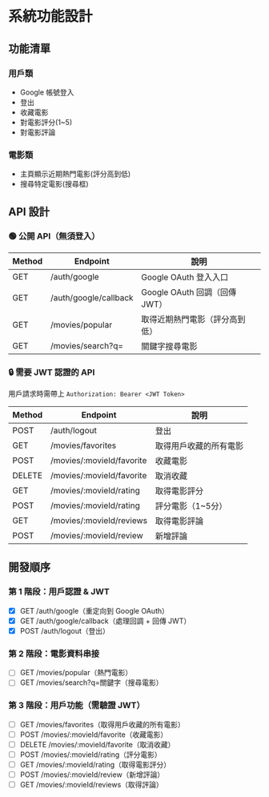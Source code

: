 # 系統功能設計

## 功能清單

### 用戶類
- Google 帳號登入
- 登出
- 收藏電影
- 對電影評分(1~5)
- 對電影評論

### 電影類
- 主頁顯示近期熱門電影(評分高到低)
- 搜尋特定電影(搜尋框)

## API 設計

### 🟢 公開 API（無須登入）

| Method | Endpoint | 說明 |
|--------|----------|------|
| GET | /auth/google | Google OAuth 登入入口 |
| GET | /auth/google/callback | Google OAuth 回調（回傳 JWT） |
| GET | /movies/popular | 取得近期熱門電影（評分高到低） |
| GET | /movies/search?q= | 關鍵字搜尋電影 |

### 🔒 需要 JWT 認證的 API
用戶請求時需帶上 `Authorization: Bearer <JWT Token>`

| Method | Endpoint | 說明 |
|--------|----------|------|
| POST | /auth/logout | 登出 |
| GET | /movies/favorites | 取得用戶收藏的所有電影 |
| POST | /movies/:movieId/favorite | 收藏電影 |
| DELETE | /movies/:movieId/favorite | 取消收藏 |
| GET | /movies/:movieId/rating | 取得電影評分 |
| POST | /movies/:movieId/rating | 評分電影（1~5分） |
| GET | /movies/:movieId/reviews | 取得電影評論 |
| POST | /movies/:movieId/review | 新增評論 |

## 開發順序

### 第 1 階段：用戶認證 & JWT
- [x] GET /auth/google（重定向到 Google OAuth）
- [x] GET /auth/google/callback（處理回調 + 回傳 JWT）
- [x] POST /auth/logout（登出）

### 第 2 階段：電影資料串接
- [ ] GET /movies/popular（熱門電影）
- [ ] GET /movies/search?q=關鍵字（搜尋電影）

### 第 3 階段：用戶功能（需驗證 JWT）
- [ ] GET  /movies/favorites（取得用戶收藏的所有電影）
- [ ] POST /movies/:movieId/favorite（收藏電影）
- [ ] DELETE /movies/:movieId/favorite（取消收藏）
- [ ] POST /movies/:movieId/rating（評分電影）
- [ ] GET /movies/:movieId/rating（取得電影評分）
- [ ] POST /movies/:movieId/review（新增評論）
- [ ] GET /movies/:movieId/reviews（取得評論）